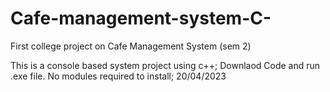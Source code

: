 # Cafe-management-system-C-
First college project on Cafe Management System (sem 2)


This is a console based system project using c++;
Downlaod Code and run .exe file. No modules required to install;
20/04/2023

